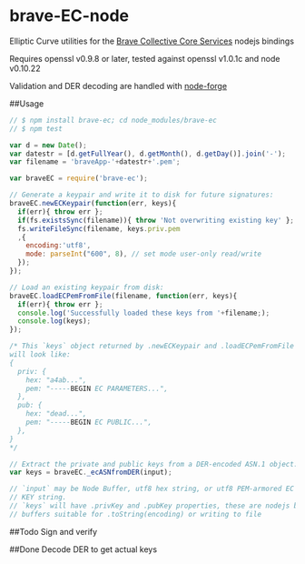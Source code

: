 brave-EC-node
=============

Elliptic Curve utilities for the [Brave Collective Core
Services](https://github.com/bravecollective/core) nodejs bindings

Requires openssl v0.9.8 or later, tested against openssl v1.0.1c and node v0.10.22

Validation and DER decoding are handled with
[node-forge](https://github.com/digitalbazaar/forge/)

##Usage

```javascript
// $ npm install brave-ec; cd node_modules/brave-ec
// $ npm test

var d = new Date();
var datestr = [d.getFullYear(), d.getMonth(), d.getDay()].join('-');
var filename = 'braveApp-'+datestr+'.pem';

var braveEC = require('brave-ec');

// Generate a keypair and write it to disk for future signatures:
braveEC.newECKeypair(function(err, keys){
  if(err){ throw err };
  if(fs.existsSync(filename)){ throw 'Not overwriting existing key' };
  fs.writeFileSync(filename, keys.priv.pem
  ,{
    encoding:'utf8', 
    mode: parseInt("600", 8), // set mode user-only read/write
  });
});

// Load an existing keypair from disk:
braveEC.loadECPemFromFile(filename, function(err, keys){
  if(err){ throw err };
  console.log('Successfully loaded these keys from '+filename;);
  console.log(keys);
});

/* This `keys` object returned by .newECKeypair and .loadECPemFromFile
will look like:
{ 
  priv: {
    hex: "a4ab...",
    pem: "-----BEGIN EC PARAMETERS...",
  },
  pub: {
    hex: "dead...",
    pem: "-----BEGIN EC PUBLIC...",
  },
}
*/                      

// Extract the private and public keys from a DER-encoded ASN.1 object:
var keys = braveEC._ecASNfromDER(input);

// `input` may be Node Buffer, utf8 hex string, or utf8 PEM-armored EC PRIVATE
// KEY string. 
// `keys` will have .privKey and .pubKey properties, these are nodejs binary
// buffers suitable for .toString(encoding) or writing to file
```

##Todo
Sign and verify

##Done
Decode DER to get actual keys
